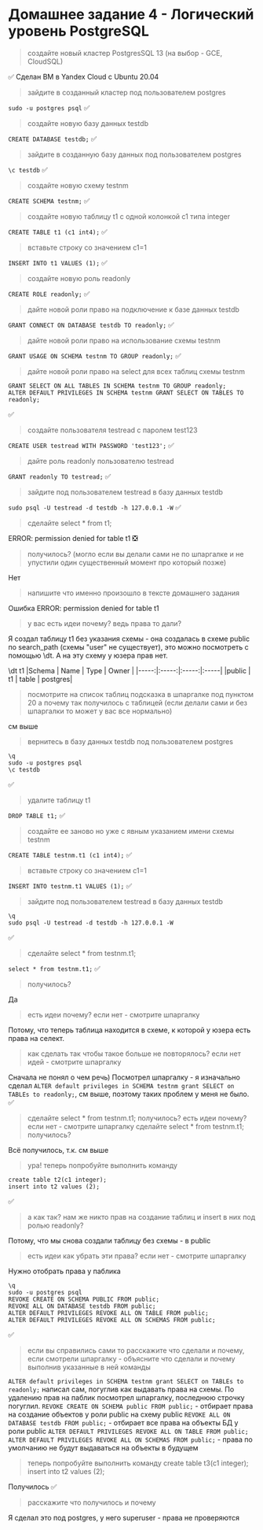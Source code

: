 # Домашнее задание 4 - Логический уровень PostgreSQL 
>создайте новый кластер PostgresSQL 13 (на выбор - GCE, CloudSQL)

:white_check_mark: Сделан ВМ в Yandex Cloud с Ubuntu 20.04

>зайдите в созданный кластер под пользователем postgres

```sudo -u postgres psql```
:white_check_mark:

>создайте новую базу данных testdb

```CREATE DATABASE testdb;```
:white_check_mark:

>зайдите в созданную базу данных под пользователем postgres

```\c testdb```
:white_check_mark:

>создайте новую схему testnm

```CREATE SCHEMA testnm;```
:white_check_mark:

>создайте новую таблицу t1 с одной колонкой c1 типа integer

```CREATE TABLE t1 (c1 int4);```
:white_check_mark:

>вставьте строку со значением c1=1

```INSERT INTO t1 VALUES (1);```
:white_check_mark:

>создайте новую роль readonly

```CREATE ROLE readonly;```
:white_check_mark:

>дайте новой роли право на подключение к базе данных testdb

```GRANT CONNECT ON DATABASE testdb TO readonly;```
:white_check_mark:

>дайте новой роли право на использование схемы testnm

```GRANT USAGE ON SCHEMA testnm TO GROUP readonly;```
:white_check_mark:

>дайте новой роли право на select для всех таблиц схемы testnm

```
GRANT SELECT ON ALL TABLES IN SCHEMA testnm TO GROUP readonly;
ALTER DEFAULT PRIVILEGES IN SCHEMA testnm GRANT SELECT ON TABLES TO readonly;
```
:white_check_mark:

>создайте пользователя testread с паролем test123

```CREATE USER testread WITH PASSWORD 'test123';```
:white_check_mark:

>дайте роль readonly пользователю testread

```GRANT readonly TO testread;```
:white_check_mark:

>зайдите под пользователем testread в базу данных testdb

```sudo psql -U testread -d testdb -h 127.0.0.1 -W```
:white_check_mark:

>сделайте select * from t1;

ERROR:  permission denied for table t1
:negative_squared_cross_mark:

>получилось? (могло если вы делали сами не по шпаргалке и не упустили один существенный момент про который позже)

Нет

>напишите что именно произошло в тексте домашнего задания

Ошибка ERROR:  permission denied for table t1

>у вас есть идеи почему? ведь права то дали?

Я создал таблицу t1 без указания схемы - она создалась в схеме public по search_path (схемы "user" не существует), это можно посмотреть с помощью \dt. А на эту схему у юзера прав нет.

\dt t1
|Schema | Name | Type  |  Owner |
|-----:|:-----:|:-----:|:-----|
|public | t1   | table | postgres|

>посмотрите на список таблиц
>подсказка в шпаргалке под пунктом 20
>а почему так получилось с таблицей (если делали сами и без шпаргалки то может у вас все нормально)

см выше

>вернитесь в базу данных testdb под пользователем postgres

```
\q
sudo -u postgres psql
\c testdb
```
:white_check_mark:

>удалите таблицу t1

`DROP TABLE t1;`
:white_check_mark:

>создайте ее заново но уже с явным указанием имени схемы testnm

```CREATE TABLE testnm.t1 (c1 int4);```
:white_check_mark:

>вставьте строку со значением c1=1

```INSERT INTO testnm.t1 VALUES (1);```
:white_check_mark:

>зайдите под пользователем testread в базу данных testdb

```
\q
sudo psql -U testread -d testdb -h 127.0.0.1 -W
```
:white_check_mark:

>сделайте select * from testnm.t1;

`select * from testnm.t1;`
:white_check_mark:

>получилось?

Да

>есть идеи почему? если нет - смотрите шпаргалку

Потому, что теперь таблица находится в схеме, к которой у юзера есть права на селект.

>как сделать так чтобы такое больше не повторялось? если нет идей - смотрите шпаргалку

Сначала не понял о чем речь)
Посмотрел шпаргалку - я изначально сделал `ALTER default privileges in SCHEMA testnm grant SELECT on TABLEs to readonly;`, см выше, поэтому таких проблем у меня не было.
:white_check_mark:

>сделайте select * from testnm.t1;
>получилось?
>есть идеи почему? если нет - смотрите шпаргалку
>сделайте select * from testnm.t1;
>получилось?

Всё получилось, т.к. см выше

>ура!
>теперь попробуйте выполнить команду

```
create table t2(c1 integer);
insert into t2 values (2);
```
:white_check_mark:

>а как так? нам же никто прав на создание таблиц и insert в них под ролью readonly?

Потому, что мы снова создали таблицу без схемы - в public

>есть идеи как убрать эти права? если нет - смотрите шпаргалку

Нужно отобрать права у паблика

```
\q
sudo -u postgres psql
REVOKE CREATE ON SCHEMA PUBLIC FROM public;
REVOKE ALL ON DATABASE testdb FROM public;
ALTER DEFAULT PRIVILEGES REVOKE ALL ON TABLE FROM public;
ALTER DEFAULT PRIVILEGES REVOKE ALL ON SCHEMAS FROM public;
```
:white_check_mark:

>если вы справились сами то расскажите что сделали и почему, если смотрели шпаргалку - объясните что сделали и почему выполнив указанные в ней команды

`ALTER default privileges in SCHEMA testnm grant SELECT on TABLEs to readonly;` написал сам, погуглив как выдавать права на схемы.
По удалению прав на паблик посмотрел шпаргалку, последнюю строчку погуглил.
`REVOKE CREATE ON SCHEMA public FROM public;` - отбирает права на создание объектов у роли public на схему public
`REVOKE ALL ON DATABASE testdb FROM public;` - отбирает все права на объекты БД у роли public
`ALTER DEFAULT PRIVILEGES REVOKE ALL ON TABLE FROM public; ALTER DEFAULT PRIVILEGES REVOKE ALL ON SCHEMAS FROM public;` - права по умолчанию не будут выдаваться на объекты в будущем

>теперь попробуйте выполнить команду create table t3(c1 integer); insert into t2 values (2);

Получилось
:white_check_mark:

>расскажите что получилось и почему 

Я сделал это под postgres, у него superuser - права не проверяются
